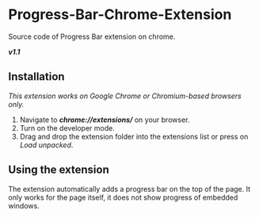 # Progress-Bar-Chrome-Extension
Source code of Progress Bar extension on chrome.

***v1.1***

## Installation 
*This extension works on Google Chrome or Chromium-based browsers only.*

1. Navigate to ***chrome://extensions/*** on your browser.
2. Turn on the developer mode.
3. Drag and drop the extension folder into the extensions list or press on *Load unpacked*.

## Using the extension

The extension automatically adds a progress bar on the top of the page. It only works for the page itself, it does not show progress of embedded windows. 
